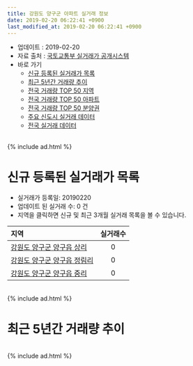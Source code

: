 ```yaml
---
title: 강원도 양구군 아파트 실거래 정보
date: 2019-02-20 06:22:41 +0900
last_modified_at: 2019-02-20 06:22:41 +0900
---
```


* 업데이트 : 2019-02-20
* 자료 출처 : [국토교통부 실거래가 공개시스템](http://rt.molit.go.kr)
* 바로 가기
    * [신규 등록된 실거래가 목록](#신규-등록된-실거래가-목록)
    * [최근 5년간 거래량 추이](#최근-5년간-거래량-추이)
    * [전국 거래량 TOP 50 지역](https://inasie.github.io/apt-trade-info/최근-3개월-전국에서-가장-거래가-많이-발생한-지역)
    * [전국 거래량 TOP 50 아파트](https://inasie.github.io/apt-trade-info/최근-3개월-전국에서-가장-거래가-많이-발생한-아파트)
    * [전국 거래량 TOP 50 분양권](https://inasie.github.io/apt-trade-info/최근-3개월-전국에서-가장-거래가-많이-발생한-분양권)
    * [주요 신도시 실거래 데이터](https://inasie.github.io/apt-trade-info/주요-신도시)
    * [전국 실거래 데이터](https://inasie.github.io/apt-trade-info/전국)

<br>
{% include ad.html %}
<br>

# 신규 등록된 실거래가 목록
* 실거래가 등록일: 20190220
* 업데이트 된 실거래 수: 0 건
* 지역을 클릭하면 신규 및 최근 3개월 실거래 목록을 볼 수 있습니다.


|지역|실거래수|
|:---|:---:|
|[강원도 양구군 양구읍 상리](https://inasie.github.io/apt-trade-info/강원도-양구군-양구읍-상리)|0|
|[강원도 양구군 양구읍 정림리](https://inasie.github.io/apt-trade-info/강원도-양구군-양구읍-정림리)|0|
|[강원도 양구군 양구읍 중리](https://inasie.github.io/apt-trade-info/강원도-양구군-양구읍-중리)|0|


<br>
{% include ad.html %}
<br>

# 최근 5년간 거래량 추이


<div style="width:100%;">
    <canvas id="deal_progress" height="200"></canvas>
</div>

<script>
new Chart(document.getElementById("deal_progress"), {
    type: 'line',
    data: {
        labels: ['201402','201403','201404','201405','201406','201407','201408','201409','201410','201411','201412','201501','201502','201503','201504','201505','201506','201507','201508','201509','201510','201511','201512','201601','201602','201603','201604','201605','201606','201607','201608','201609','201610','201611','201612','201701','201702','201703','201704','201705','201706','201707','201708','201709','201710','201711','201712','201801','201802','201803','201804','201805','201806','201807','201808','201809','201810','201811','201812','201901','201902'],
        datasets: [{
            label: '매매',
            pointRadius: 1,
            data: [2, 4, 4, 4, 0, 2, 1, 2, 1, 5, 0, 2, 1, 6, 26, 4, 6, 9, 7, 9, 6, 34, 2, 3, 2, 6, 1, 5, 4, 4, 2, 6, 2, 11, 23, 5, 6, 6, 6, 7, 7, 6, 6, 5, 2, 3, 13, 2, 4, 9, 4, 2, 35, 5, 4, 8, 6, 4, 1, 2, 1],
            borderColor: "rgba(255, 201, 14, 1)",
            backgroundColor: "rgba(255, 201, 14, 0.5)",
            fill: false,
            lineTension: 0
        },{
            label: '전월세',
            pointRadius: 1,
            data: [13, 6, 12, 5, 3, 5, 4, 6, 8, 6, 4, 7, 5, 8, 4, 4, 7, 6, 11, 8, 6, 6, 10, 9, 11, 10, 8, 9, 6, 6, 7, 5, 5, 24, 11, 6, 8, 7, 4, 5, 4, 4, 4, 4, 1, 11, 21, 6, 1, 13, 7, 6, 7, 12, 7, 4, 33, 3, 7, 7, 1],
            borderColor: "rgba(0, 141, 185, 1)",
            backgroundColor: "rgba(0, 141, 185, 0.5)",
            fill: false,
            lineTension: 0
        }
        ]
    },
    options: {
        responsive: true,
        title: {
            display: false
        },
        tooltips: {
            mode: 'index',
            intersect: false
        },
        hover: {
            mode: 'nearest',
            intersect: true
        },
        scales: {
            xAxes: [{
                display: true,
                scaleLabel: {
                    display: true,
                    labelString: '년/월'
                }
            }],
            yAxes: [{
                display: true,
                ticks: {
                    suggestedMin: 0,
                },
                scaleLabel: {
                    display: true,
                    labelString: '실거래 수'
                }
            }]
        }
    }
});

</script>


<br>
{% include ad.html %}
<br>

